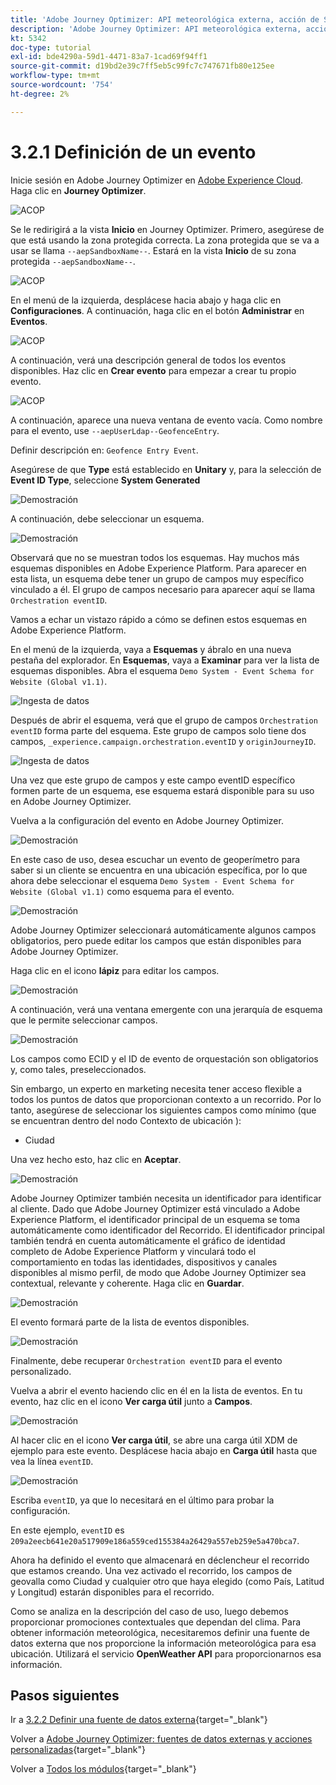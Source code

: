 ```yaml
---
title: 'Adobe Journey Optimizer: API meteorológica externa, acción de SMS y más: definición de un evento'
description: 'Adobe Journey Optimizer: API meteorológica externa, acción de SMS y más'
kt: 5342
doc-type: tutorial
exl-id: bde4290a-59d1-4471-83a7-1cad69f94ff1
source-git-commit: d19bd2e39c7ff5eb5c99fc7c747671fb80e125ee
workflow-type: tm+mt
source-wordcount: '754'
ht-degree: 2%

---
```


# 3.2.1 Definición de un evento

Inicie sesión en Adobe Journey Optimizer en [Adobe Experience Cloud](https://experience.adobe.com). Haga clic en **Journey Optimizer**.

![ACOP](./../../../../modules/delivery-activation/ajo-b2c/ajob2c-1/images/acophome.png)

Se le redirigirá a la vista **Inicio** en Journey Optimizer. Primero, asegúrese de que está usando la zona protegida correcta. La zona protegida que se va a usar se llama `--aepSandboxName--`. Estará en la vista **Inicio** de su zona protegida `--aepSandboxName--`.

![ACOP](./../../../../modules/delivery-activation/ajo-b2c/ajob2c-1/images/acoptriglp.png)

En el menú de la izquierda, desplácese hacia abajo y haga clic en **Configuraciones**. A continuación, haga clic en el botón **Administrar** en **Eventos**.

![ACOP](./images/acopmenu.png)

A continuación, verá una descripción general de todos los eventos disponibles. Haz clic en **Crear evento** para empezar a crear tu propio evento.

![ACOP](./images/emptyevent.png)

A continuación, aparece una nueva ventana de evento vacía.
Como nombre para el evento, use `--aepUserLdap--GeofenceEntry`.

Definir descripción en: `Geofence Entry Event`.

Asegúrese de que **Type** está establecido en **Unitary** y, para la selección de **Event ID Type**, seleccione **System Generated**

![Demostración](./images/evname.png)

A continuación, debe seleccionar un esquema.

![Demostración](./images/evschema.png)

Observará que no se muestran todos los esquemas. Hay muchos más esquemas disponibles en Adobe Experience Platform.
Para aparecer en esta lista, un esquema debe tener un grupo de campos muy específico vinculado a él. El grupo de campos necesario para aparecer aquí se llama `Orchestration eventID`.

Vamos a echar un vistazo rápido a cómo se definen estos esquemas en Adobe Experience Platform.

En el menú de la izquierda, vaya a **Esquemas** y ábralo en una nueva pestaña del explorador. En **Esquemas**, vaya a **Examinar** para ver la lista de esquemas disponibles.
Abra el esquema `Demo System - Event Schema for Website (Global v1.1)`.

![Ingesta de datos](./images/schemas.png)

Después de abrir el esquema, verá que el grupo de campos `Orchestration eventID` forma parte del esquema.
Este grupo de campos solo tiene dos campos, `_experience.campaign.orchestration.eventID` y `originJourneyID`.

![Ingesta de datos](./images/schemageo.png)

Una vez que este grupo de campos y este campo eventID específico formen parte de un esquema, ese esquema estará disponible para su uso en Adobe Journey Optimizer.

Vuelva a la configuración del evento en Adobe Journey Optimizer.

![Demostración](./images/evschema.png)

En este caso de uso, desea escuchar un evento de geoperímetro para saber si un cliente se encuentra en una ubicación específica, por lo que ahora debe seleccionar el esquema `Demo System - Event Schema for Website (Global v1.1)` como esquema para el evento.

![Demostración](./images/evschema1.png)

Adobe Journey Optimizer seleccionará automáticamente algunos campos obligatorios, pero puede editar los campos que están disponibles para Adobe Journey Optimizer.

Haga clic en el icono **lápiz** para editar los campos.

![Demostración](./images/editfields.png)

A continuación, verá una ventana emergente con una jerarquía de esquema que le permite seleccionar campos.

![Demostración](./images/popup.png)

Los campos como ECID y el ID de evento de orquestación son obligatorios y, como tales, preseleccionados.

Sin embargo, un experto en marketing necesita tener acceso flexible a todos los puntos de datos que proporcionan contexto a un recorrido. Por lo tanto, asegúrese de seleccionar los siguientes campos como mínimo (que se encuentran dentro del nodo Contexto de ubicación ):

- Ciudad

Una vez hecho esto, haz clic en **Aceptar**.

![Demostración](./images/popupok.png)

Adobe Journey Optimizer también necesita un identificador para identificar al cliente. Dado que Adobe Journey Optimizer está vinculado a Adobe Experience Platform, el identificador principal de un esquema se toma automáticamente como identificador del Recorrido.
El identificador principal también tendrá en cuenta automáticamente el gráfico de identidad completo de Adobe Experience Platform y vinculará todo el comportamiento en todas las identidades, dispositivos y canales disponibles al mismo perfil, de modo que Adobe Journey Optimizer sea contextual, relevante y coherente. Haga clic en **Guardar**.

![Demostración](./images/eventidentifier.png)

El evento formará parte de la lista de eventos disponibles.

![Demostración](./images/eventlist.png)

Finalmente, debe recuperar `Orchestration eventID` para el evento personalizado.

Vuelva a abrir el evento haciendo clic en él en la lista de eventos.
En tu evento, haz clic en el icono **Ver carga útil** junto a **Campos**.

![Demostración](./images/fieldseyepayload.png)

Al hacer clic en el icono **Ver carga útil**, se abre una carga útil XDM de ejemplo para este evento. Desplácese hacia abajo en **Carga útil** hasta que vea la línea `eventID`.

![Demostración](./images/fieldseyepayloadev.png)

Escriba `eventID`, ya que lo necesitará en el último para probar la configuración.

En este ejemplo, `eventID` es `209a2eecb641e20a517909e186a559ced155384a26429a557eb259e5a470bca7`.

Ahora ha definido el evento que almacenará en déclencheur el recorrido que estamos creando. Una vez activado el recorrido, los campos de geovalla como Ciudad y cualquier otro que haya elegido (como País, Latitud y Longitud) estarán disponibles para el recorrido.

Como se analiza en la descripción del caso de uso, luego debemos proporcionar promociones contextuales que dependan del clima. Para obtener información meteorológica, necesitaremos definir una fuente de datos externa que nos proporcione la información meteorológica para esa ubicación. Utilizará el servicio **OpenWeather API** para proporcionarnos esa información.

## Pasos siguientes

Ir a [3.2.2 Definir una fuente de datos externa](./ex2.md){target="_blank"}

Volver a [Adobe Journey Optimizer: fuentes de datos externas y acciones personalizadas](journey-orchestration-external-weather-api-sms.md){target="_blank"}

Volver a [Todos los módulos](./../../../../overview.md){target="_blank"}